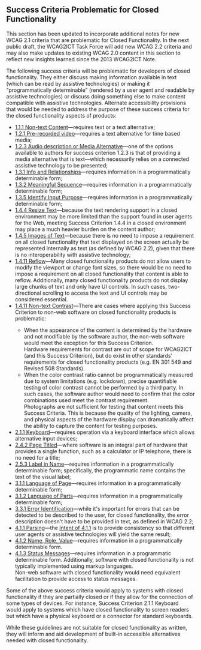 Success Criteria Problematic for Closed Functionality
-----------------------------------------------------

<p class="ednote">This section has been updated to incorporate additional notes for new WCAG 2.1 criteria that are problematic for Closed Functionality. In the next public draft, the WCAG2ICT Task Force will add new WCAG 2.2 criteria and may also make updates to existing WCAG 2.0 content in this section to reflect new insights learned since the 2013 WCAG2ICT Note.</p>

The following success criteria will be problematic for developers of closed functionality. They either discuss making information available in text (which can be read by assistive technologies) or making it “programmatically determinable” (rendered by a user agent and readable by assistive technologies) or discuss doing something else to make content compatible with assistive technologies. Alternate accessibility provisions that would be needed to address the purpose of these success criteria for the closed functionality aspects of products:

<ul>
<li><a href="#non-text-content">1.1.1 Non-text Content</a>—requires text or a text alternative;</li>
<li><a href="#audio-only-and-video-only-prerecorded">1.2.1 Pre-recorded video</a>—requires a text alternative for time based media;</li>
<li><a href="#audio-description-or-media-alternative-prerecorded">1.2.3 Audio description or Media Alternative</a>—one of the options available to authors for success criterion 1.2.3 is that of providing a media alternative that is text—which necessarily relies on a connected assistive technology to be presented;</li>
<li><a href="#info-and-relationships">1.3.1 Info and Relationships</a>—requires information in a programmatically determinable form;</li>
<li><a href="#meaningful-sequence">1.3.2 Meaningful Sequence</a>—requires information in a programmatically determinable form;</li>
<li><a href="#identify-input-purpose">1.3.5 Identify Input Purpose</a>—requires information in a programmatically determinable form;</li>
<li><a href="#resize-text">1.4.4 Resize Text</a>—because the text rendering support in a closed environment may be more limited than the support found in user agents for the Web, meeting Success Criterion 1.4.4 in a closed environment may place a much heavier burden on the content author;</li>
<li><a href="#images-of-text">1.4.5 Images of Text</a>—because there is no need to impose a requirement on all closed functionality that text displayed on the screen actually be represented internally as text (as defined by WCAG 2.2), given that there is no interoperability with assistive technology;</li>
<li><a href="#reflow">1.4.11 Reflow</a>—Many closed functionality products do not allow users to modify the viewport or change font sizes, so there would be no need to impose a requirement on all closed functionality that content is able to reflow. Additionally, many closed functionality products do not display large chunks of text and only have UI controls. In such cases, two-directional scrolling to access the text and UI controls may be considered essential.</li>
<li><a href="#non-text-contrast">1.4.11 Non-text Contrast</a>—There are cases where applying this Success Criterion to non-web software on closed functionality products is problematic:</li>
<ul>
<li>When the appearance of the content is determined by the hardware and not modifiable by the software author, the non-web software would meet the exception for this Success Criterion.</li>
<div class="note">Hardware requirements for contrast are out of scope for WCAG2ICT (and this Success Criterion), but do exist in other standards' requirements for closed functionality products (e.g. EN 301 549 and Revised 508 Standards).</div>
<li>When the color contrast ratio cannot be programmatically measured due to system limitations (e.g. lockdown), precise quantifiable testing of color contrast cannot be performed by a third party. In such cases, the software author would need to confirm that the color combinations used meet the contrast requirement.</li>
<div class="note">Photographs are not sufficient for testing that content meets this Success Criteria. This is because the quality of the lighting, camera, and physical aspects of the hardware display can dramatically affect the ability to capture the content for testing purposes.</div>
</ul>
<li><a href="#keyboard">2.1.1 Keyboard</a>—requires operation via a keyboard interface which allows alternative input devices;</li>
<li><a href="#page-titled">2.4.2 Page Titled</a>—where software is an integral part of hardware that provides a single function, such as a calculator or IP telephone, there is no need for a title;</li>
<li><a href="#label-in-name">2.5.3 Label in Name</a>—requires information in a programmatically determinable form; specifically, the programmatic name contains the text of the visual label;</li>
<li><a href="#language-of-page">3.1.1 Language of Page</a>—requires information in a programmatically determinable form;</li>
<li><a href="#language-of-parts">3.1.2 Language of Parts</a>—requires information in a programmatically determinable form;</li>
<li><a href="#error-identification">3.3.1 Error Identification</a>—while it's important for errors that can be detected to be described to the user, for closed functionality, the error description doesn't have to be provided in text, as defined in WCAG 2.2;</li>
<li><a href="#parsing">4.1.1 Parsing</a>—the <a href="https://www.w3.org/WAI/WCAG22/Understanding/parsing.html#intent">Intent of 4.1.1</a> is to provide consistency so that different user agents or assistive technologies will yield the same result;</li>
<li><a href="#name-role-value">4.1.2 Name, Role, Value</a>—requires information in a programmatically determinable form.</li>
<li><a href="#status-messages">4.1.3 Status Messages</a>—requires information in a programmatic determinable form. Additionally, software with closed functionality is not typically implemented using markup languages.</li>
<div class="note">Non-web software with closed functionality would need equivalent facilitation to provide access to status messages.</div></li>
</ul>

<div class="note"><p>Some of the above success criteria would apply to systems with closed functionality if they are partially closed or if they allow for the connection of some types of devices. For instance, Success Criterion 2.1.1 Keyboard would apply to systems which have closed functionality to screen readers but which have a physical keyboard or a connector for standard keyboards.</p></div><div class="note">While these guidelines are not suitable for closed functionality as written, they will inform and aid development of built-in accessible alternatives needed with closed functionality.</div>
